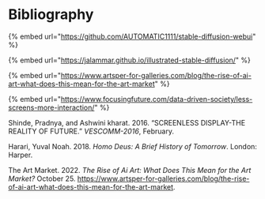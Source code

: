 # Bibliography

{% embed url="https://github.com/AUTOMATIC1111/stable-diffusion-webui" %}

{% embed url="https://jalammar.github.io/illustrated-stable-diffusion/" %}

{% embed url="https://www.artsper-for-galleries.com/blog/the-rise-of-ai-art-what-does-this-mean-for-the-art-market" %}

{% embed url="https://www.focusingfuture.com/data-driven-society/less-screens-more-interaction/" %}

Shinde, Pradnya, and Ashwini kharat. 2016. “SCREENLESS DISPLAY-THE REALITY OF FUTURE.” _VESCOMM-2016_, February.

Harari, Yuval Noah. 2018. _Homo Deus: A Brief History of Tomorrow_. London: Harper.

The Art Market. 2022. _The Rise of Ai Art: What Does This Mean for the Art Market?_ October 25. https://www.artsper-for-galleries.com/blog/the-rise-of-ai-art-what-does-this-mean-for-the-art-market.

